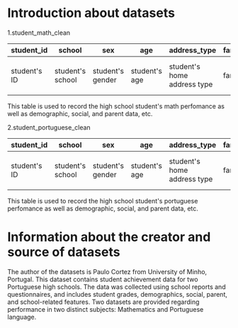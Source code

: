 # Introduction about datasets
1.student_math_clean

| student_id | school | sex | age | address_type | family_size | parent_status | mother_education | father_education | mother_job | father_job | school_choice_reason | guardian | travel_time | study_time | class_failures | school_support | family_support | extra_paid_classes | activities | nursery_school | higher_ed | internet_access | romantic_relationship | family_relationship | free_time | social | weekday_alcohol | weekend_alcohol | health | absences | grade_1 | grade_2 | final_grade |
|-------------|--------|-----|-----|--------------|-------------|----------------|-------------------|-------------------|------------|------------|-----------------------|----------|-------------|------------|-----------------|-----------------|------------------|---------------------|------------|-----------------|-----------|------------------|------------------------|----------------------|-----------|--------|------------------|------------------|--------|----------|---------|---------|-------------|
| student's ID | student's school | student's gender | student's age | student's home address type | family size | parent's cohabitation status | mother's education | father's education | mother's job | father's job | reason to choose this school | student's guardian | home to school travel time | weekly study time | number of past class failures | extra educational support | family educational support | extra paid classes within the course subject | extra-curricular activities | attended nursery school | wants to take higher education | Internet access at home | with a romantic relationship | quality of family relationships | free time after school | going out with friends | workday alcohol consumption | weekend alcohol consumption | current health status | number of school absences | first period grade | second period grade | final grade |

This table is used to record the high school student's math perfomance as well as demographic, social, and parent data, etc.

2.student_portuguese_clean

| student_id | school | sex | age | address_type | family_size | parent_status | mother_education | father_education | mother_job | father_job | school_choice_reason | guardian | travel_time | study_time | class_failures | school_support | family_support | extra_paid_classes | activities | nursery_school | higher_ed | internet_access | romantic_relationship | family_relationship | free_time | social | weekday_alcohol | weekend_alcohol | health | absences | grade_1 | grade_2 | final_grade |
|-------------|--------|-----|-----|--------------|-------------|----------------|-------------------|-------------------|------------|------------|-----------------------|----------|-------------|------------|-----------------|-----------------|------------------|---------------------|------------|-----------------|-----------|------------------|------------------------|----------------------|-----------|--------|------------------|------------------|--------|----------|---------|---------|-------------|
| student's ID | student's school | student's gender | student's age | student's home address type | family size | parent's cohabitation status | mother's education | father's education | mother's job | father's job | reason to choose this school | student's guardian | home to school travel time | weekly study time | number of past class failures | extra educational support | family educational support | extra paid classes within the course subject | extra-curricular activities | attended nursery school | wants to take higher education | Internet access at home | with a romantic relationship | quality of family relationships | free time after school | going out with friends | workday alcohol consumption | weekend alcohol consumption | current health status | number of school absences | first period grade | second period grade | final grade |

This table is used to record the high school student's portuguese perfomance as well as demographic, social, and parent data, etc.


# Information about the creator and source of datasets 
The author of the datasets is Paulo Cortez from University of Minho, Portugal. This dataset contains student achievement data for two Portuguese high schools. The data was collected using school reports and questionnaires, and includes student grades, demographics, social, parent, and school-related features. Two datasets are provided regarding performance in two distinct subjects: Mathematics and Portuguese language. 

